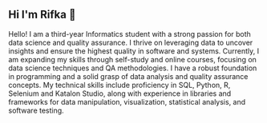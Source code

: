 ## Hi I'm Rifka 👋
Hello! I am a third-year Informatics student with a strong passion for both data science and quality assurance. I thrive on leveraging data to uncover insights and ensure the highest quality in software and systems. Currently, I am expanding my skills through self-study and online courses, focusing on data science techniques and QA methodologies. I have a robust foundation in programming and a solid grasp of data analysis and quality assurance concepts. My technical skills include proficiency in SQL, Python, R, Selenium and Katalon Studio, along with experience in libraries and frameworks for data manipulation, visualization, statistical analysis, and software testing.

<!--
**ririfka08/ririfka08** is a ✨ _special_ ✨ repository because its `README.md` (this file) appears on your GitHub profile.

Here are some ideas to get you started:

- 🔭 I’m currently working on ...
- 🌱 I’m currently learning ...
- 👯 I’m looking to collaborate on ...
- 🤔 I’m looking for help with ...
- 💬 Ask me about ...
- 📫 How to reach me: ...
- 😄 Pronouns: ...
- ⚡ Fun fact: ...
-->
